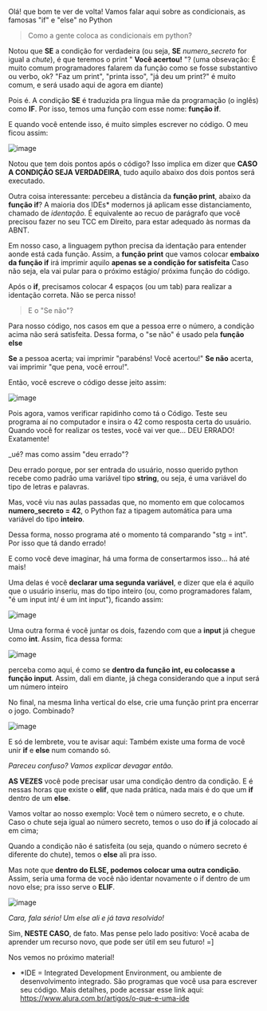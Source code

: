 Olá! que bom te ver de volta! Vamos falar aqui sobre as condicionais, as famosas "if" e "else" no Python

> Como a gente coloca as condicionais em python?

Notou que **SE** a condição for verdadeira (ou seja, **SE** _numero_secreto_ for igual a _chute_), é que teremos o print " **Você acertou!** "?
(uma obsevação: É muito comum programadores falarem da função como se fosse substantivo ou verbo, ok? "Faz um print", "printa isso", "já deu um print?" é muito comum, e será usado aqui de agora em diante)

Pois é. A condição **SE** é traduzida pra língua mãe da programação (o inglês) como **IF**. Por isso, temos uma função com esse nome: **função if**.

E quando você entende isso, é muito simples escrever no código. O meu ficou assim:

![image](https://user-images.githubusercontent.com/86801366/202100433-52bfca86-2d34-4e74-a6b9-67483103f621.png)


Notou que tem dois pontos após o código? Isso implica em dizer que **CASO A CONDIÇÃO SEJA VERDADEIRA**, tudo aquilo abaixo dos dois pontos será executado.

Outra coisa interessante: percebeu a distância da **função print**, abaixo da **função if**? A maioria dos IDEs* modernos já aplicam esse distanciamento, chamado de _identação_. 
É equivalente ao recuo de parágrafo que você precisou fazer no seu TCC em Direito, para estar adequado às normas da ABNT.

Em nosso caso, a linguagem python precisa da identação para entender aonde está cada função. Assim, a **função print** que vamos colocar **embaixo da função if** irá imprimir aquilo **apenas se a condição for satisfeita**
Caso não seja, ela vai pular para o próximo estágio/ próxima função do código.

Após o **if**, precisamos colocar 4 espaços (ou um tab) para realizar a identação correta. Não se perca nisso!

> E o "Se não"?

Para nosso código, nos casos em que a pessoa erre o número, a condição acima não será satisfeita. Dessa forma, o "se não" é usado pela **função else**

**Se** a pessoa acerta; vai imprimir "parabéns! Você acertou!"
**Se não** acerta, vai imprimir "que pena, você errou!".

Então, você escreve o código desse jeito assim:

![image](https://user-images.githubusercontent.com/86801366/202103879-206ed71c-8758-44f9-81e1-37fd3c137b72.png)

Pois agora, vamos verificar rapidinho como tá o Código. Teste seu programa aí no computador e insira o 42 como resposta certa do usuário.
Quando você for realizar os testes, você vai ver que... DEU ERRADO! Exatamente!

_ué? mas como assim "deu errado"?

Deu errado porque, por ser entrada do usuário, nosso querido python recebe como padrão uma variável tipo **string**, ou seja, é uma variável do tipo de letras e palavras.

Mas, você viu nas aulas passadas que, no momento em que colocamos **numero_secreto = 42**, o Python faz a tipagem automática para uma variável do tipo **inteiro**.

Dessa forma, nosso programa até o momento tá comparando "stg = int". Por isso que tá dando errado!

E como você deve imaginar, há uma forma de consertarmos isso... há até mais!

Uma delas é você **declarar uma segunda variável**, e dizer que ela é aquilo que o usuário inseriu, 
mas do tipo inteiro (ou, como programadores falam, "é um input int/ é um int input"), ficando assim:

![image](https://user-images.githubusercontent.com/86801366/202104740-80bf399b-5d98-47b4-959d-87d8f99e3a07.png)

Uma outra forma é você juntar os dois, fazendo com que a **input** já chegue como **int**. Assim, fica dessa forma:

![image](https://user-images.githubusercontent.com/86801366/202105451-0f6cd615-1ee1-47d0-965b-50667b07315f.png)

perceba como aqui, é como se **dentro da função int, eu colocasse a função input**. Assim, dali em diante, já chega considerando que a input será um número inteiro

No final, na mesma linha vertical do else, crie uma função print pra encerrar o jogo. Combinado? 

![image](https://user-images.githubusercontent.com/86801366/202106485-f5225136-7993-4d96-9353-c9eb5ee246af.png)

E só de lembrete, vou te avisar aqui: Também existe uma forma de você unir **if** e **else** num comando só.

_Pareceu confuso? Vamos explicar devagar então._

**AS VEZES** você pode precisar usar uma condição dentro da condição. E é nessas horas que existe o **elif**, que nada prática, nada mais é do que um **if** dentro de um **else**.

Vamos voltar ao nosso exemplo: Você tem o número secreto, e o chute. Caso o chute seja igual ao número secreto, temos o uso do **if** já colocado aí em cima;

Quando a condição não é satisfeita (ou seja, quando o número secreto é diferente do chute), temos o **else** ali pra isso.

Mas note que **dentro do ELSE, podemos colocar uma outra condição**. Assim, seria uma forma de você não identar novamente o if dentro de um novo else; pra isso serve o **ELIF**.

![image](https://user-images.githubusercontent.com/86801366/210686598-da8aed10-e501-4564-8477-93cf91951b71.png)


_Cara, fala sério! Um else ali e já tava resolvido!_

Sim, **NESTE CASO**, de fato. Mas pense pelo lado positivo: Você acaba de aprender um recurso novo, que pode ser útil em seu futuro! =]

Nos vemos no próximo material!

* *IDE = Integrated Development Environment, ou ambiente de desenvolvimento integrado. São programas que você usa para escrever seu código. Mais detalhes, pode acessar esse link aqui: https://www.alura.com.br/artigos/o-que-e-uma-ide
